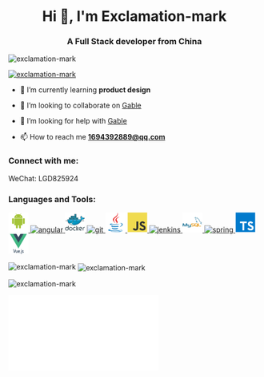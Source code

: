<h1 align="center">Hi 👋, I'm Exclamation-mark</h1>
<h3 align="center">A Full Stack developer from China</h3>

<p align="left"> <img src="https://komarev.com/ghpvc/?username=exclamation-mark&label=Profile%20views&color=0e75b6&style=flat" alt="exclamation-mark" /> </p>

<p align="left"> <a href="https://github.com/ryo-ma/github-profile-trophy"><img src="https://github-profile-trophy.vercel.app/?username=exclamation-mark" alt="exclamation-mark" /></a> </p>

- 🌱 I’m currently learning **product design**

- 👯 I’m looking to collaborate on [Gable](https://github.com/AdvancedProductivity/GableServer)

- 🤝 I’m looking for help with [Gable](https://github.com/AdvancedProductivity/GableServer)

- 📫 How to reach me **1694392889@qq.com**

<h3 align="left">Connect with me:</h3>
<p align="left">
  WeChat: LGD825924  
</p> 
  
<h3 align="left">Languages and Tools:</h3>
<p align="left"> <a href="https://developer.android.com" target="_blank" rel="noreferrer"> <img src="https://raw.githubusercontent.com/devicons/devicon/master/icons/android/android-original-wordmark.svg" alt="android" width="40" height="40"/> </a> <a href="https://angular.io" target="_blank" rel="noreferrer"> <img src="https://angular.io/assets/images/logos/angular/angular.svg" alt="angular" width="40" height="40"/> </a> <a href="https://www.docker.com/" target="_blank" rel="noreferrer"> <img src="https://raw.githubusercontent.com/devicons/devicon/master/icons/docker/docker-original-wordmark.svg" alt="docker" width="40" height="40"/> </a> <a href="https://git-scm.com/" target="_blank" rel="noreferrer"> <img src="https://www.vectorlogo.zone/logos/git-scm/git-scm-icon.svg" alt="git" width="40" height="40"/> </a> <a href="https://www.java.com" target="_blank" rel="noreferrer"> <img src="https://raw.githubusercontent.com/devicons/devicon/master/icons/java/java-original.svg" alt="java" width="40" height="40"/> </a> <a href="https://developer.mozilla.org/en-US/docs/Web/JavaScript" target="_blank" rel="noreferrer"> <img src="https://raw.githubusercontent.com/devicons/devicon/master/icons/javascript/javascript-original.svg" alt="javascript" width="40" height="40"/> </a> <a href="https://www.jenkins.io" target="_blank" rel="noreferrer"> <img src="https://www.vectorlogo.zone/logos/jenkins/jenkins-icon.svg" alt="jenkins" width="40" height="40"/> </a> <a href="https://www.mysql.com/" target="_blank" rel="noreferrer"> <img src="https://raw.githubusercontent.com/devicons/devicon/master/icons/mysql/mysql-original-wordmark.svg" alt="mysql" width="40" height="40"/> </a> <a href="https://spring.io/" target="_blank" rel="noreferrer"> <img src="https://www.vectorlogo.zone/logos/springio/springio-icon.svg" alt="spring" width="40" height="40"/> </a> <a href="https://www.typescriptlang.org/" target="_blank" rel="noreferrer"> <img src="https://raw.githubusercontent.com/devicons/devicon/master/icons/typescript/typescript-original.svg" alt="typescript" width="40" height="40"/> </a> <a href="https://vuejs.org/" target="_blank" rel="noreferrer"> <img src="https://raw.githubusercontent.com/devicons/devicon/master/icons/vuejs/vuejs-original-wordmark.svg" alt="vuejs" width="40" height="40"/> </a> </p>

<p><img align="left" src="https://github-readme-stats.vercel.app/api/top-langs?username=exclamation-mark&show_icons=true&locale=en&layout=compact" alt="exclamation-mark" /></p>

<p>&nbsp;<img align="center" src="https://github-readme-stats.vercel.app/api?username=exclamation-mark&show_icons=true&locale=en" alt="exclamation-mark" /></p>

<p><img align="center" src="https://github-readme-streak-stats.herokuapp.com/?user=exclamation-mark&" alt="exclamation-mark" /></p>


<iframe src="//player.bilibili.com/player.html?aid=380453038&bvid=BV1TZ4y1S71e&cid=476230796&page=1" scrolling="no" border="0" frameborder="no" framespacing="0" allowfullscreen="true"> </iframe>
